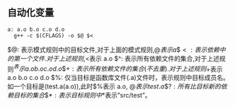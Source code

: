 ## 自动化变量

```
a: a.o b.o c.o d.o
  g++ -c $(CFLAGS) -o $@ $<
```

\$@: 表示模式规则中的目标文件,对于上面的模式规则,$@表示 a
\$<: 表示依赖中的第一个文件.对于上述规则,$<表示 a.o
\$^: 表示所有依赖文件的集合,对于上述规则$^表示 a.o b.o c.o d.o
\$+: 表示所有依赖文件的集合(不去重).对于上述规则$+表示 a.o b.o c.o d.o
\$%: 仅当目标是函数库文件(.a)文件时，表示规则中目标成员名。如一个目标是(test.a(a.o)),此时$%表示 a.o, $@表示test.a
\$?: 所有比目标新的依赖目标的集合
\$*: 表示目标规则中%以及%之前的部分。如若目标文件为”src/test.o”,目标文件模式为”src/%.o”,此时$\*表示”src/test”。
